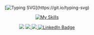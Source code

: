 <div align="center">

[![Typing SVG](https://readme-typing-svg.demolab.com?font=Fira+Code&pause=1000&color=00F702&center=true&width=435&lines=print(%22Hello+World!%22);console.log(%22Hello+World!%22);printf(%22Hello+World!%5Cn%22);%3Ch1%3EHello+World!%3C%2Fh1%3E)](https://git.io/typing-svg)

[![My Skills](https://skillicons.dev/icons?i=java,kotlin,nodejs,figma&theme=light)](https://skillicons.dev)

<img src="https://github-readme-stats.vercel.app/api/top-langs/?username=mrbff&layout=compact&theme=gotham&hide_border=true" />

<a href="https://skillicons.dev">
  <img src="https://skillicons.dev/icons?i=nestjs,java,c,cpp,cmake,angular,vue" />
</a>

<a href="https://skillicons.dev">
  <img src="https://skillicons.dev/icons?i=bash,solidity,prisma,postgres,linux,git,docker,kubernetes" />
</a>

<a href="https://www.linkedin.com/in/marco-baffo/">
  <img src="https://img.shields.io/badge/LinkedIn-blue?style=for-the-badge&logo=linkedin&logoColor=white" alt="LinkedIn Badge"/>
</a>

</div>
